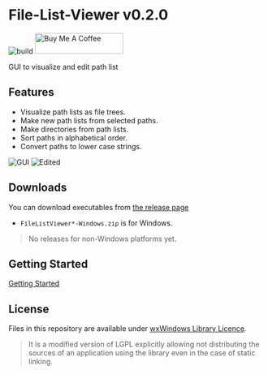 # File-List-Viewer v0.2.0

![build](https://github.com/matyalatte/File-List-Viewer/actions/workflows/build.yml/badge.svg)
<a href="https://www.buymeacoffee.com/matyalatteQ" target="_blank"><img src="https://cdn.buymeacoffee.com/buttons/default-orange.png" alt="Buy Me A Coffee" height="41" width="174"></a>  

GUI to visualize and edit path list  

## Features

- Visualize path lists as file trees.
- Make new path lists from selected paths.
- Make directories from path lists.
- Sort paths in alphabetical order.
- Convert paths to lower case strings.

![GUI](https://user-images.githubusercontent.com/69258547/231185813-1d31405b-cefb-4f52-9255-8ce24dbeb9c5.png)
![Edited](https://user-images.githubusercontent.com/69258547/231185964-4e75ed3b-6c35-4694-89cb-0f11c286070b.png)

## Downloads

You can download executables from [the release page](https://github.com/matyalatte/File-List-Viewer/releases)

-   `FileListViewer*-Windows.zip` is for Windows.  

> No releases for non-Windows platforms yet.

## Getting Started

[Getting Started](./GettingStarted.md)  

## License

Files in this repository are available under [wxWindows Library Licence](../license.txt).  

> It is a modified version of LGPL explicitly allowing not distributing
> the sources of an application using the library even in the case of static linking.  
